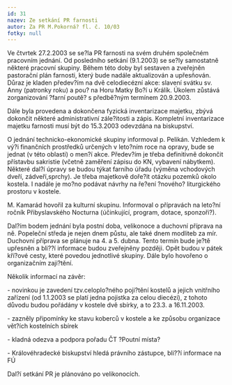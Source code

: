 ```yaml
---
id: 31
nazev: Ze setkání PR farnosti
autor: Za PR M.Pokorná? fl. č. 10/03
fotky: null
---
```

Ve čtvrtek 27.2.2003 se se?la PR farnosti na svém druhém společném pracovním jednání. Od posledního setkání (9.1.2003) se se?ly samostatně některé pracovní skupiny. Během této doby byl sestaven a zveřejněn pastorační plán farnosti, který bude nadále aktualizován a upřesňován. Důraz je kladen předev?ím na dvě celodiecézní akce: slavení svátku sv. Anny (patronky roku) a pou?  na Horu Matky Bo?í u Králík. Úkolem zůstává zorganizování ?farní poutě? s předbě?ným termínem 20.9.2003.<p>
Dále byla provedena a dokončena fyzická inventarizace majetku, zbývá dokončit některé administrativní zále?itosti a zápis. Kompletní inventarizace majetku farnosti musí být do 15.3.2003 odevzdána na biskupství. <p>
O jednání technicko-ekonomické skupiny informoval p. Pelikán. Vzhledem k vý?i finančních prostředků určených v leto?ním roce na opravy, bude se jednat (v této oblasti) o men?í akce. Předev?ím je třeba definitivně dokončit přístavbu sakristie (včetně zaměření zápisu do KN, vybavení nábytkem). Některé dal?í úpravy se budou týkat farního úřadu (výměna vchodových dveří, zádveří,sprchy). Je třeba majetkově doře?it otázku pozemků okolo kostela. I nadále je mo?no podávat návrhy na ře?ení ?nového? liturgického prostoru v kostele. <p>
M. Kamarád hovořil za kulturní skupinu. Informoval o přípravách na leto?ní ročník Přibyslavského Nocturna (účinkující, program, dotace, sponzoři?). <p>
Dal?ím bodem jednání byla postní doba, velikonoce a duchovní příprava na ně. Popeleční středa je nejen dnem půstu, ale také dnem modliteb za mír. Duchovní příprava se plánuje na 4. a 5. dubna. Tento termín bude je?tě upřesněn a bli??í informace budou zveřejněny později. Opět budou v pátek kří?ové cesty, které povedou jednotlivé skupiny. Dále bylo hovořeno o organizačním zaji?tění. <p>
Několik informací na závěr:<p>
- novinkou je zavedení tzv.celoplo?ného poji?tění kostelů a jejich vnitřního zařízení (od 1.1.2003 se platí jedna pojistka za celou diecézi), z tohoto důvodu budou pořádány v kostele dvě sbírky, a to 23.3. a 16.11.2003.<p>
- zazněly připomínky ke stavu koberců v kostele a ke způsobu organizace vět?ích kostelních sbírek<p>
- kladná odezva a podpora pořadu ČT ?Poutní místa?<p>
- Královéhradecké biskupství hledá právního zástupce, bli??í informace na FÚ<p>
Dal?í setkání PR je plánováno po velikonocích.
